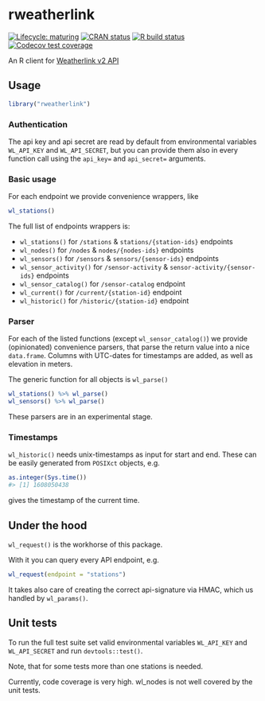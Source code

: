 
<!-- README.md is generated from README.Rmd. Please edit that file -->

# rweatherlink

<!-- badges: start -->

[![Lifecycle:
maturing](https://img.shields.io/badge/lifecycle-maturing-blue.svg)](https://www.tidyverse.org/lifecycle/#maturing)
[![CRAN
status](https://www.r-pkg.org/badges/version/rweatherlink)](https://CRAN.R-project.org/package=rweatherlink)
[![R build
status](https://github.com/basf/rweatherlink/workflows/R-CMD-check/badge.svg)](https://github.com/basf/rweatherlink/actions)
[![Codecov test
coverage](https://codecov.io/gh/basf/rweatherlink/branch/master/graph/badge.svg?token=3OZ8Y9VVWN)](https://codecov.io/gh/basf/rweatherlink?branch=master)
<!-- badges: end -->

An R client for [Weatherlink v2
API](https://weatherlink.github.io/v2-api/)

## Usage

``` r
library("rweatherlink")
```

### Authentication

The api key and api secret are read by default from environmental
variables `WL_API_KEY` and `WL_API_SECRET`, but you can provide them
also in every function call using the `api_key=` and `api_secret=`
arguments.

### Basic usage

For each endpoint we provide convenience wrappers, like

``` r
wl_stations()
```

The full list of endpoints wrappers is:

  - `wl_stations()` for `/stations` & `stations/{station-ids}` endpoints
  - `wl_nodes()` for `/nodes` & `nodes/{nodes-ids}` endpoints
  - `wl_sensors()` for `/sensors` & `sensors/{sensor-ids}` endpoints
  - `wl_sensor_activity()` for `/sensor-activity` &
    `sensor-activity/{sensor-ids}` endpoints
  - `wl_sensor_catalog()` for `/sensor-catalog` endpoint
  - `wl_current()` for `/current/{station-id}` endpoint
  - `wl_historic()` for `/historic/{station-id}` endpoint

### Parser

For each of the listed functions (except `wl_sensor_catalog()`) we
provide (opinionated) convenience parsers, that parse the return value
into a nice `data.frame`. Columns with UTC-dates for timestamps are
added, as well as elevation in meters.

The generic function for all objects is `wl_parse()`

``` r
wl_stations() %>% wl_parse()
wl_sensors() %>% wl_parse()
```

These parsers are in an experimental stage.

### Timestamps

`wl_historic()` needs unix-timestamps as input for start and end. These
can be easily generated from `POSIXct` objects, e.g.

``` r
as.integer(Sys.time())
#> [1] 1608050438
```

gives the timestamp of the current time.

## Under the hood

`wl_request()` is the workhorse of this package.

With it you can query every API endpoint, e.g.

``` r
wl_request(endpoint = "stations")
```

It takes also care of creating the correct api-signature via HMAC, which
us handled by `wl_params()`.

## Unit tests

To run the full test suite set valid environmental variables
`WL_API_KEY` and `WL_API_SECRET` and run `devtools::test()`.

Note, that for some tests more than one stations is needed.

Currently, code coverage is very high. wl\_nodes is not well covered by
the unit tests.
